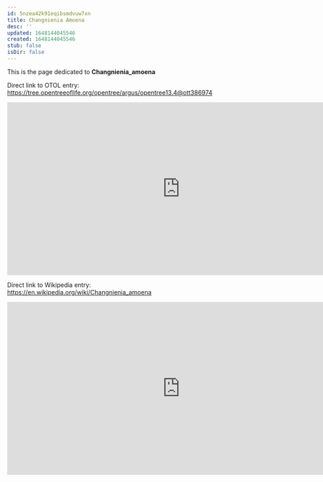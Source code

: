 ```yaml
---
id: 5nzea42k91eqibsmdvuw7xn
title: Changnienia Amoena
desc: ''
updated: 1648144045546
created: 1648144045546
stub: false
isDir: false
---
```

This is the page dedicated to **Changnienia_amoena**


Direct link to OTOL entry: https://tree.opentreeoflife.org/opentree/argus/opentree13.4@ott386974



<html>
    <body>
    <iframe src="https://tree.opentreeoflife.org/opentree/argus/opentree13.4@ott386974"
    width="800" height="400" frameborder="0" allowfullscreen> </iframe>
    </body>
</html>
    


Direct link to Wikipedia entry: https://en.wikipedia.org/wiki/Changnienia_amoena



<html>
    <body>
    <iframe src="https://en.wikipedia.org/wiki/Changnienia_amoena"
    width="800" height="400" frameborder="0" allowfullscreen> </iframe>
    </body>
</html>
    
